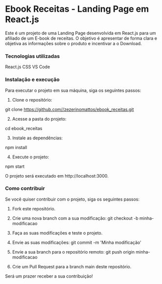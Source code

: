 # Ebook Receitas - Landing Page em React.js

Este é um projeto de uma Landing Page desenvolvida em React.js para um afiliado de um E-book de receitas. O objetivo é apresentar de forma clara e objetiva as informações sobre o produto e incentivar a o Download.

### Tecnologias utilizadas

React.js
CSS
VS Code

### Instalação e execução

Para executar o projeto em sua máquina, siga os seguintes passos:

1. Clone o repositório:

git clone https://github.com//zezerinomattos/ebook_receitas.git

2. Acesse a pasta do projeto:

cd ebook_receitas

3. Instale as dependências:

npm install

4. Execute o projeto:

npm start

O projeto será executado em http://localhost:3000.

### Como contribuir

Se você quiser contribuir com o projeto, siga os seguintes passos:

1. Fork este repositório.

2. Crie uma nova branch com a sua modificação: git checkout -b minha-modificacao

3. Faça as suas modificações e teste o projeto.

4. Envie as suas modificações: git commit -m 'Minha modificação'

5. Envie a sua branch para o repositório remoto: git push origin minha-modificacao

6. Crie um Pull Request para a branch main deste repositório.

Será um prazer receber a sua contribuição!

